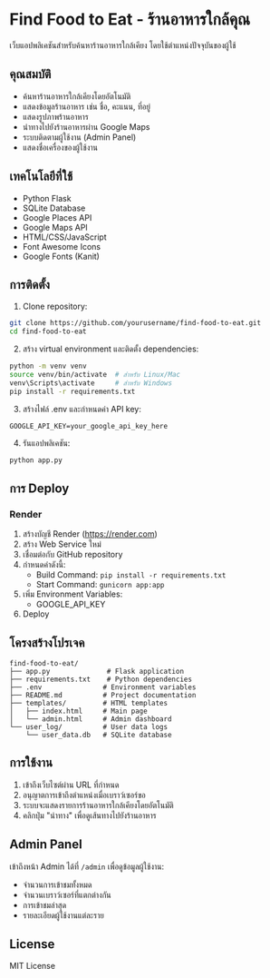 # Find Food to Eat - ร้านอาหารใกล้คุณ

เว็บแอปพลิเคชันสำหรับค้นหาร้านอาหารใกล้เคียง โดยใช้ตำแหน่งปัจจุบันของผู้ใช้

## คุณสมบัติ

- ค้นหาร้านอาหารใกล้เคียงโดยอัตโนมัติ
- แสดงข้อมูลร้านอาหาร เช่น ชื่อ, คะแนน, ที่อยู่
- แสดงรูปภาพร้านอาหาร
- นำทางไปยังร้านอาหารผ่าน Google Maps
- ระบบติดตามผู้ใช้งาน (Admin Panel)
- แสดงชื่อเครื่องของผู้ใช้งาน

## เทคโนโลยีที่ใช้

- Python Flask
- SQLite Database
- Google Places API
- Google Maps API
- HTML/CSS/JavaScript
- Font Awesome Icons
- Google Fonts (Kanit)

## การติดตั้ง

1. Clone repository:
```bash
git clone https://github.com/yourusername/find-food-to-eat.git
cd find-food-to-eat
```

2. สร้าง virtual environment และติดตั้ง dependencies:
```bash
python -m venv venv
source venv/bin/activate  # สำหรับ Linux/Mac
venv\Scripts\activate     # สำหรับ Windows
pip install -r requirements.txt
```

3. สร้างไฟล์ .env และกำหนดค่า API key:
```
GOOGLE_API_KEY=your_google_api_key_here
```

4. รันแอปพลิเคชัน:
```bash
python app.py
```

## การ Deploy

### Render

1. สร้างบัญชี Render (https://render.com)
2. สร้าง Web Service ใหม่
3. เชื่อมต่อกับ GitHub repository
4. กำหนดค่าดังนี้:
   - Build Command: `pip install -r requirements.txt`
   - Start Command: `gunicorn app:app`
5. เพิ่ม Environment Variables:
   - GOOGLE_API_KEY
6. Deploy

## โครงสร้างโปรเจค

```
find-food-to-eat/
├── app.py              # Flask application
├── requirements.txt    # Python dependencies
├── .env               # Environment variables
├── README.md          # Project documentation
├── templates/         # HTML templates
│   ├── index.html     # Main page
│   └── admin.html     # Admin dashboard
└── user_log/          # User data logs
    └── user_data.db   # SQLite database
```

## การใช้งาน

1. เข้าถึงเว็บไซต์ผ่าน URL ที่กำหนด
2. อนุญาตการเข้าถึงตำแหน่งเมื่อเบราว์เซอร์ขอ
3. ระบบจะแสดงรายการร้านอาหารใกล้เคียงโดยอัตโนมัติ
4. คลิกปุ่ม "นำทาง" เพื่อดูเส้นทางไปยังร้านอาหาร

## Admin Panel

เข้าถึงหน้า Admin ได้ที่ `/admin` เพื่อดูข้อมูลผู้ใช้งาน:
- จำนวนการเข้าชมทั้งหมด
- จำนวนเบราว์เซอร์ที่แตกต่างกัน
- การเข้าชมล่าสุด
- รายละเอียดผู้ใช้งานแต่ละราย

## License

MIT License 